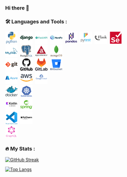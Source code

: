 ### Hi there 👋

<!--
**saolarte/saolarte** is a ✨ _special_ ✨ repository because its `README.md` (this file) appears on your GitHub profile.

Here are some ideas to get you started:

- 🔭 I’m currently working on ...
- 🌱 I’m currently learning ...
- 👯 I’m looking to collaborate on ...
- 🤔 I’m looking for help with ...
- 💬 Ask me about ...
- 📫 How to reach me: ...
- 😄 Pronouns: ...
- ⚡ Fun fact: ...
-->

### :hammer_and_wrench: Languages and Tools :
<div>
    <div>
      <img src="https://github.com/devicons/devicon/blob/master/icons/python/python-original-wordmark.svg" alt="Python" title="Python" width="40" height="40">&nbsp;
      <img src="https://github.com/devicons/devicon/blob/master/icons/django/django-plain-wordmark.svg" alt="Django" title="Django" width="40" height="40">&nbsp;
      <img src="https://github.com/devicons/devicon/blob/master/icons/fastapi/fastapi-original-wordmark.svg" alt="Fastapi" title="Fastapi" width="40" height="40">&nbsp;
      <img src="https://github.com/devicons/devicon/blob/master/icons/numpy/numpy-original-wordmark.svg" alt="Numpy" title="Numpy" width="40" height="40">&nbsp;
      <img src="https://github.com/devicons/devicon/blob/master/icons/pandas/pandas-original-wordmark.svg" alt="Pandas" title="Pandas" width="40" height="40">&nbsp;
      <img src="https://github.com/devicons/devicon/blob/master/icons/pytest/pytest-original-wordmark.svg" alt="Pytest" title="Pytest" width="40" height="40">&nbsp;
      <img src="https://github.com/devicons/devicon/blob/master/icons/flask/flask-original-wordmark.svg" alt="Flask" title="Flask" width="40" height="40">&nbsp;
      <img src="https://github.com/devicons/devicon/blob/master/icons/selenium/selenium-original.svg" alt="Selenium" title="" width="40" height="40">&nbsp;
    </div>
    <div>
      <img src="https://github.com/devicons/devicon/blob/master/icons/mysql/mysql-plain-wordmark.svg" alt="Mysql" title="Mysql" width="40" height="40">&nbsp;
      <img src="https://github.com/devicons/devicon/blob/master/icons/postgresql/postgresql-original-wordmark.svg" alt="Postgres" title="Postgres" width="40" height="40">&nbsp;
      <img src="https://github.com/devicons/devicon/blob/master/icons/appcelerator/appcelerator-original-wordmark.svg" alt="Oracle" title="Oracle" width="40" height="40">&nbsp;
      <img src="https://github.com/devicons/devicon/blob/master/icons/mongodb/mongodb-original-wordmark.svg" alt="MongoDB" title="MongoDB" width="40" height="40">&nbsp;
    </div>
    <div>
      <img src="https://github.com/devicons/devicon/blob/master/icons/git/git-original-wordmark.svg" alt="Git" title="Git" width="40" height="40">&nbsp;
      <img src="https://github.com/devicons/devicon/blob/master/icons/github/github-original-wordmark.svg" alt="GitHub" title="GitHub" width="40" height="40">&nbsp;
      <img src="https://github.com/devicons/devicon/blob/master/icons/gitlab/gitlab-original-wordmark.svg" alt="GitLab" title="GitLab" width="40" height="40">&nbsp;
      <img src="https://github.com/devicons/devicon/blob/master/icons/bitbucket/bitbucket-original-wordmark.svg" alt="Bitbucket" title="Bitbucket" width="40" height="40">&nbsp;
    </div>
    <div>
      <img src="https://github.com/devicons/devicon/blob/master/icons/azure/azure-original-wordmark.svg" alt="Azure" title="Azure" width="40" height="40">&nbsp;
      <img src="https://github.com/devicons/devicon/blob/master/icons/amazonwebservices/amazonwebservices-original-wordmark.svg" alt="AWS" title="AWS" width="40" height="40">&nbsp;
      <img src="https://github.com/devicons/devicon/blob/master/icons/googlecloud/googlecloud-plain-wordmark.svg" alt="GCP" title="GCP" width="40" height="40">&nbsp;
    </div>
    <div>
      <img src="https://github.com/devicons/devicon/blob/master/icons/docker/docker-original-wordmark.svg" alt="docker" title="docker" width="40" height="40">&nbsp;
      <img src="https://github.com/devicons/devicon/blob/master/icons/kubernetes/kubernetes-plain-wordmark.svg" alt="kubernetes" title="kubernetes" width="40" height="40">&nbsp;
    </div>
    <div>
      <img src="https://github.com/devicons/devicon/blob/master/icons/kotlin/kotlin-original-wordmark.svg" alt="Kotlin" title="Kotlin" width="40" height="40">&nbsp;
      <img src="https://github.com/devicons/devicon/blob/master/icons/spring/spring-original-wordmark.svg" alt="Spring" title="Spring" width="40" height="40">&nbsp;
    </div>
    <div>
      <img src="https://github.com/devicons/devicon/blob/master/icons/vscode/vscode-original-wordmark.svg" alt="VSCODE" title="VSCODE" width="40" height="40">&nbsp;
      <img src="https://github.com/devicons/devicon/blob/master/icons/pycharm/pycharm-original-wordmark.svg" alt="Pycharm" title="Pycharm" width="40" height="40">&nbsp;
    </div>
    <div>
      <img src="https://github.com/devicons/devicon/blob/master/icons/graphql/graphql-plain-wordmark.svg" alt="GRaphQL" title="GRaphQL" width="40" height="40">&nbsp;
    </div>
  </div>

### :fire: My Stats :
[![GitHub Streak](http://github-readme-streak-stats.herokuapp.com?user=saolarte&theme=gotham)](https://git.io/streak-stats)

[![Top Langs](https://github-readme-stats.vercel.app/api/top-langs/?username=saolarte&layout=compact&theme=tokyonight)](https://github.com/anuraghazra/github-readme-stats)
